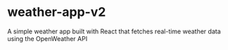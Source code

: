 # weather-app-v2
A simple weather app built with React that fetches real-time weather data using the OpenWeather API
